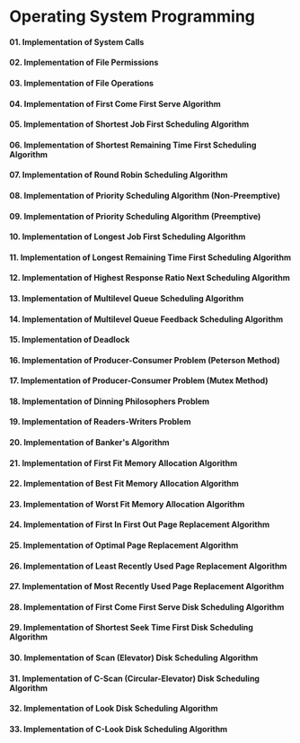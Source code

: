 # Operating System Programming

#### 01. Implementation of System Calls

#### 02. Implementation of File Permissions

#### 03. Implementation of File Operations

#### 04. Implementation of First Come First Serve Algorithm

#### 05. Implementation of Shortest Job First Scheduling Algorithm

#### 06. Implementation of Shortest Remaining Time First Scheduling Algorithm

#### 07. Implementation of Round Robin Scheduling Algorithm

#### 08. Implementation of Priority Scheduling Algorithm (Non-Preemptive)

#### 09. Implementation of Priority Scheduling Algorithm (Preemptive)

#### 10. Implementation of Longest Job First Scheduling Algorithm

#### 11. Implementation of Longest Remaining Time First Scheduling Algorithm

#### 12. Implementation of Highest Response Ratio Next Scheduling Algorithm

#### 13. Implementation of Multilevel Queue Scheduling Algorithm

#### 14. Implementation of Multilevel Queue Feedback Scheduling Algorithm

#### 15. Implementation of Deadlock

#### 16. Implementation of Producer-Consumer Problem (Peterson Method)

#### 17. Implementation of Producer-Consumer Problem (Mutex Method)

#### 18. Implementation of Dinning Philosophers Problem

#### 19. Implementation of Readers-Writers Problem

#### 20. Implementation of Banker's Algorithm

#### 21. Implementation of First Fit Memory Allocation Algorithm

#### 22. Implementation of Best Fit Memory Allocation Algorithm

#### 23. Implementation of Worst Fit Memory Allocation Algorithm

#### 24. Implementation of First In First Out Page Replacement Algorithm

#### 25. Implementation of Optimal Page Replacement Algorithm

#### 26. Implementation of Least Recently Used Page Replacement Algorithm

#### 27. Implementation of Most Recently Used Page Replacement Algorithm

#### 28. Implementation of First Come First Serve Disk Scheduling Algorithm

#### 29. Implementation of Shortest Seek Time First Disk Scheduling Algorithm

#### 30. Implementation of Scan (Elevator) Disk Scheduling Algorithm

#### 31. Implementation of C-Scan (Circular-Elevator) Disk Scheduling Algorithm

#### 32. Implementation of Look Disk Scheduling Algorithm

#### 33. Implementation of C-Look Disk Scheduling Algorithm